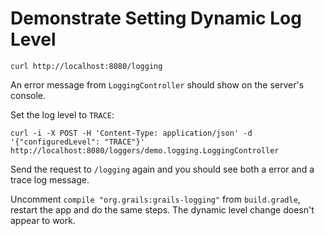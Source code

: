 # Demonstrate Setting Dynamic Log Level

    curl http://localhost:8080/logging
    
An error message from `LoggingController` should show on the server's console.

Set the log level to `TRACE`:

    curl -i -X POST -H 'Content-Type: application/json' -d '{"configuredLevel": "TRACE"}' http://localhost:8080/loggers/demo.logging.LoggingController
    
Send the request to `/logging` again and you should see both a error and a trace log message.

Uncomment `compile "org.grails:grails-logging"` from `build.gradle`, restart the app and do the same steps.  The dynamic level change doesn't appear to work.
